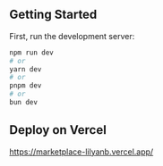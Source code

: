 ## Getting Started

First, run the development server:

```bash
npm run dev
# or
yarn dev
# or
pnpm dev
# or
bun dev
```

## Deploy on Vercel

https://marketplace-lilyanb.vercel.app/
